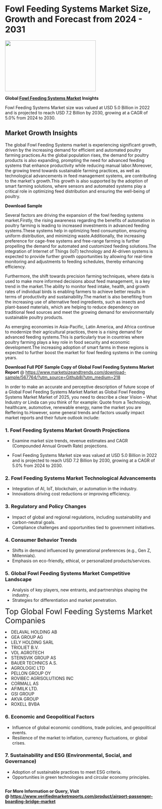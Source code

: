 <H1>Fowl Feeding Systems Market Size, Growth and Forecast from 2024 - 2031</H1><img class="aligncenter size-medium wp-image-584254" src="https://thirdeyenews.in/wp-content/uploads/2024/09/Global-Market-Research-300x168.jpeg" alt="" width="300" height="168" /><p><strong>Global&nbsp;<a href="https://www.marketsizeandtrends.com/download-sample/567764/?utm_source=Github8j?utm_medium=218">Fowl Feeding Systems Market</a> Insights</strong></p><p>Fowl Feeding Systems Market size was valued at USD 5.0 Billion in 2022 and is projected to reach USD 7.2 Billion by 2030, growing at a CAGR of 5.0% from 2024 to 2030.</p><p><h2>Market Growth Insights</h2> <p>The global Fowl Feeding Systems market is experiencing significant growth, driven by the increasing demand for efficient and automated poultry farming practices.As the global population rises, the demand for poultry products is also expanding, prompting the need for advanced feeding systems that enhance productivity while reducing manual labor.Moreover, the growing trend towards sustainable farming practices, as well as technological advancements in feed management systems, are contributing to the market's growth.This growth is also supported by the adoption of smart farming solutions, where sensors and automated systems play a critical role in optimizing feed distribution and ensuring the well-being of poultry.</p> <p><strong>Download Sample</strong></p> <p>Several factors are driving the expansion of the fowl feeding systems market.Firstly, the rising awareness regarding the benefits of automation in poultry farming is leading to increased investments in advanced feeding systems.These systems help in optimizing feed consumption, ensuring uniform distribution, and minimizing waste.Additionally, the increasing preference for cage-free systems and free-range farming is further propelling the demand for automated and customized feeding solutions.The integration of Internet of Things (IoT) technology and AI-driven systems is expected to provide further growth opportunities by allowing for real-time monitoring and adjustments to feeding schedules, thereby enhancing efficiency.</p> <p>Furthermore, the shift towards precision farming techniques, where data is used to make more informed decisions about feed management, is a key trend in the market.The ability to monitor feed intake, health, and growth rates of individual birds is enabling farmers to achieve better results in terms of productivity and sustainability.The market is also benefiting from the increasing use of alternative feed ingredients, such as insects and plant-based materials, which are helping to reduce dependency on traditional feed sources and meet the growing demand for environmentally sustainable poultry products.</p> <p>As emerging economies in Asia-Pacific, Latin America, and Africa continue to modernize their agricultural practices, there is a rising demand for advanced feeding systems.This is particularly true in countries where poultry farming plays a key role in food security and economic development.The increasing adoption of smart farms in these regions is expected to further boost the market for fowl feeding systems in the coming years.</p> <p><span class=""><strong>Download Full PDF Sample Copy of Global Fowl Feeding Systems Market Report</strong> @ <a href="https://www.marketsizeandtrends.com/download-sample/567764/?utm_source=Github8j?utm_medium=218" target="_blank">https://www.marketsizeandtrends.com/download-sample/567764/?utm_source=Github8j?utm_medium=218</a></span></p><p>In order to make an accurate and perceptive description of future scope of a Global&nbsp;Fowl Feeding Systems Market Market as Global&nbsp;Fowl Feeding Systems Market Market of 2025, you need to describe a clear Vision &ndash; What Industry or Linda can you think of for example: Quote from a Technology, healthcare, automotive, renewable energy, name the market you are Reffering to.However, some general trends and factors usually impact market reports and their future outlook include:</p><h3>1.&nbsp;<strong>Fowl Feeding Systems Market Growth Projections</strong></h3><ul><li>Examine market size trends, revenue estimates and CAGR (Compounded Annual Growth Rate) projections.</li><li><p>Fowl Feeding Systems Market size was valued at USD 5.0 Billion in 2022 and is projected to reach USD 7.2 Billion by 2030, growing at a CAGR of 5.0% from 2024 to 2030.</p></li></ul><h3>2.&nbsp;<strong>Fowl Feeding Systems Market Technological Advancements</strong></h3><ul><li>Integration of AI, IoT, blockchain, or automation in the industry.</li><li>Innovations driving cost reductions or improving efficiency.</li></ul><h3>3.&nbsp;<strong>Regulatory and Policy Changes</strong></h3><ul><li>Impact of global and regional regulations, including sustainability and carbon-neutral goals.</li><li>Compliance challenges and opportunities tied to government initiatives.</li></ul><h3>4.&nbsp;<strong>Consumer Behavior Trends</strong></h3><ul><li>Shifts in demand influenced by generational preferences (e.g., Gen Z, Millennials).</li><li>Emphasis on eco-friendly, ethical, or personalized products/services.</li></ul><h3>5.&nbsp;<strong>Global Fowl Feeding Systems Market Competitive Landscape</strong></h3><ul><li>Analysis of key players, new entrants, and partnerships shaping the industry.</li><li>Strategies for differentiation and market penetration.</li></ul><p data-pm-slice="1 1 []"><span style="color: inherit; font-family: inherit; font-size: 25px;">Top Global Fowl Feeding Systems Market Companies</span></p><div class="" data-test-id=""><p><li>DELAVAL HOLDING AB</li><li> GEA GROUP AG</li><li> LELY HOLDING SARL</li><li> TRIOLIET B.V.</li><li> VDL AGROTECH</li><li> STEINSVIK GROUP AS</li><li> BAUER TECHNICS A.S.</li><li> AGROLOGIC LTD</li><li> PELLON GROUP OY</li><li> ROVIBEC AGRISOLUTIONS INC</li><li> CORMALL AS</li><li> AFIMILK LTD.</li><li> GSI GROUP</li><li> AKVA GROUP</li><li> ROXELL BVBA</li></p></div><h3>6.&nbsp;<strong>Economic and Geopolitical Factors</strong></h3><ul><li>Influence of global economic conditions, trade policies, and geopolitical events.</li><li>Resilience of the market to inflation, currency fluctuations, or global crises.</li></ul><h3>7.&nbsp;<strong>Sustainability and ESG (Environmental, Social, and Governance)</strong></h3><ul><li>Adoption of sustainable practices to meet ESG criteria.</li><li>Opportunities in green technologies and circular economy principles.</li></ul><h2><strong style="font-size: 14px;">For More Information or Query, Visit @&nbsp;</strong><a style="background-color: #ffffff; font-size: 14px;" href="https://www.marketsizeandtrends.com/report/fowl-feeding-systems-market/" target="_blank">https://www.verifiedmarketreports.com/product/airport-passenger-boarding-bridge-market</a></h2>